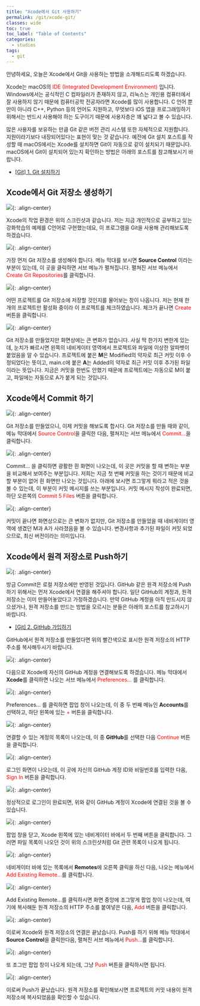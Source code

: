 ```yaml
---
title: "Xcode에서 Git 사용하기"
permalink: /git/xcode-git/
classes: wide
toc: true
toc_label: "Table of Contents"
categories:
  - studies
tags:
  - git
---
```


안녕하세요, 오늘은 Xcode에서 Git을 사용하는 방법을 소개해드리도록 하겠습니다.

Xcode는 macOS의 <span style="color:red">IDE (Integrated Development Environment)</span> 입니다. Windows에서는 공식적인 C 컴파일러가 존재하지 않고, 리눅스는 개인용 컴퓨터에서 잘 사용하지 않기 때문에 컴퓨터공학 전공자라면 Xcode를 많이 사용합니다. C 언어 뿐만이 아니라 C++, Python 등의 언어도 지원하고, 무엇보다 iOS 앱을 프로그래밍하기 위해서는 반드시 사용해야 하는 도구이기 때문에 사용자층은 꽤 넓다고 볼 수 있습니다.

많은 사용자를 보유하는 만큼 Git 같은 버전 관리 시스템 또한 자체적으로 지원합니다. 지원이라기보다 내장되어있다는 표현이 맞는 것 같습니다. 예전에 Git 설치 포스트를 작성할 때 macOS에서는 Xcode를 설치하면 Git이 자동으로 같이 설치되기 때문입니다. macOS에서 Git이 설치되어 있는지 확인하는 방법은 아래의 포스트를 참고해보시기 바랍니다.

- [[Git] 1. Git 설치하기](/git/install-git/)

## Xcode에서 Git 저장소 생성하기

![](/assets/images/Git/006/01.png){: .align-center}

Xcode의 작업 환경은 위의 스크린샷과 같습니다. 저는 지금 개인적으로 공부하고 있는 강화학습의 예제를 C언어로 구현했는데요, 이 프로그램을 Git을 사용해 관리해보도록 하겠습니다.

![](/assets/images/Git/006/02.png){: .align-center}

가장 먼저 Git 저장소를 생성해야 합니다. 메뉴 막대를 보시면 **Source Control** 이라는 부분이 있는데, 이 곳을 클릭하면 서브 메뉴가 펼쳐집니다. 펼쳐진 서브 메뉴에서 <span style="color:red">Create Git Repositories</span>를 클릭합니다.

![](/assets/images/Git/006/03.png){: .align-center}

어떤 프로젝트를 Git 저장소에 저장할 것인지를 물어보는 창이 나옵니다. 저는 현재 한 개의 프로젝트만 활성화 중이라 이 프로젝트를 체크하였습니다. 체크가 끝나면 <span style="color:red">Create</span> 버튼을 클릭합니다.

![](/assets/images/Git/006/04.png){: .align-center}

Git 저장소를 만들었지만 화면상에는 큰 변화가 없습니다. 사실 딱 한가지 변한게 있는데, 눈치가 빠르시면 왼쪽의 네비게이터 영역에서 프로젝트와 파일에 이상한 알파벳이 붙었음을 알 수 있습니다. 프로젝트에 붙은 **M**은 Modified의 약자로 최근 커밋 이후 수정되었다는 뜻이고, main.c에 붙은 **A**는 Added의 약자로 최근 커밋 이후 추가된 파일이라는 뜻입니다. 지금은 커밋을 한번도 안했기 때문에 프로젝트에는 자동으로 M이 붙고, 파일에는 자동으로 A가 붙게 되는 것입니다.

## Xcode에서 Commit 하기

![](/assets/images/Git/006/05.png){: .align-center}

Git 저장소를 만들었으니, 이제 커밋을 해보도록 합시다. Git 저장소를 만들 때와 같이, 메뉴 막대에서 <span style="color:red">Source Control</span>을 클릭한 다음, 펼쳐지는 서브 메뉴에서 <span style="color:red">Commit...</span>을 클릭합니다.

![](/assets/images/Git/006/06.png){: .align-center}

Commit... 을 클릭하면 광활한 흰 화면이 나오는데, 이 곳은 커밋을 할 때 변하는 부분을 비교해서 보여주는 부분입니다. 저희는 지금 첫 번째 커밋을 하는 것이기 때문에 비교할 부분이 없어 흰 화면만 나오는 것입니다. 아래에 보시면 조그맣게 뭐라고 적은 것을 볼 수 있는데, 이 부분이 커밋 메시지를 쓰는 부분입니다. 커밋 메시지 작성이 완료되면, 하단 오른쪽의 <span style="color:red">Commit 5 Files</span> 버튼을 클릭합니다.

![](/assets/images/Git/006/07.png){: .align-center}

커밋이 끝나면 화면상으로는 큰 변화가 없지만, Git 저장소를 만들었을 때 네비게이터 영역에 생겼던 M과 A가 사라졌음을 볼 수 있습니다. 변경사항과 추가된 파일이 커밋 되었으므로, 최신 버전이라는 의미입니다.

## Xcode에서 원격 저장소로 Push하기

![](/assets/images/Git/006/08.png){: .align-center}

방금 Commit은 로컬 저장소에만 반영된 것입니다. GitHub 같은 원격 저장소에 Push하기 위해서는 먼저 Xcode에서 연결을 해주셔야 합니다. 일단 GitHub의 계정과, 원격 저장소는 이미 만들어놓았다고 가정하겠습니다. 만약 GitHub 계정을 아직 만드시지 않으셨거나, 원격 저장소를 만드는 방법을 모르시는 분들은 아래의 포스트를 참고하시기 바랍니다.

- [[Git] 2. GitHub 가입하기](/git/join-github/)

GitHub에서 원격 저장소를 만들었다면 위의 빨간색으로 표시한 원격 저장소의 HTTP 주소를 복사해두시기 바랍니다.

![](/assets/images/Git/006/09.png){: .align-center}

다음으로 Xcode에 자신의 GitHub 계정을 연결해보도록 하겠습니다. 메뉴 막대에서 **Xcode**를 클릭하면 나오는 서브 메뉴에서 <span style="color:red">Preferences...</span> 를 클릭합니다.

![](/assets/images/Git/006/10.png){: .align-center}

Preferences... 를 클릭하면 팝업 창이 나오는데, 이 중 두 번째 메뉴인 **Accounts**를 선택하고, 하단 왼쪽에 있는 <span style="color:red">+</span> 버튼을 클릭합니다.

![](/assets/images/Git/006/11.png){: .align-center}

연결할 수 있는 계정의 목록이 나오는데, 이 중 **GitHub**를 선택한 다음 <span style="color:red">Continue</span> 버튼을 클릭합니다.

![](/assets/images/Git/006/12.png){: .align-center}

로그인 화면이 나오는데, 이 곳에 자신의 GitHub 계정 ID와 비밀번호를 입력한 다음, <span style="color:red">Sign In</span> 버튼을 클릭합니다.

![](/assets/images/Git/006/13.png){: .align-center}

정상적으로 로그인이 완료되면, 위와 같이 GitHub 계정이 Xcode에 연결된 것을 볼 수 있습니다.

![](/assets/images/Git/006/14.png){: .align-center}

팝업 창을 닫고, Xcode 왼쪽에 있는 네비게이터 바에서 두 번째 버튼을 클릭합니다. 그러면 파일 목록이 나오던 것이 위의 스크린샷처럼 Git 관련 목록이 나오게 됩니다.

![](/assets/images/Git/006/15.png){: .align-center}

네비게이터 바에 있는 목록에서 **Remotes**에 오른쪽 클릭을 하신 다음, 나오는 메뉴에서 <span style="color:red">Add Existing Remote...</span>를 클릭합니다.

![](/assets/images/Git/006/16.png){: .align-center}

Add Existing Remote...를 클릭하시면 화면 중앙에 조그맣게 팝업 창이 나오는데, 여기에 복사해둔 원격 저장소의 HTTP 주소를 붙여넣은 다음, <span style="color:red">Add</span> 버튼을 클릭합니다.

![](/assets/images/Git/006/17.png){: .align-center}

이로써 Xcode와 원격 저장소의 연결은 끝났습니다. Push를 하기 위해 메뉴 막대에서 **Source Control**을 클릭한다음, 펼쳐진 서브 메뉴에서 <span style="color:red">Push...</span>를 클릭합니다.

![](/assets/images/Git/006/18.png){: .align-center}

또 조그만 팝업 창이 나오게 되는데, 그냥 <span style="color:red">Push</span> 버튼을 클릭하시면 됩니다.

![](/assets/images/Git/006/19.png){: .align-center}

이로써 Push가 끝났습니다. 원격 저장소를 확인해보시면 프로젝트의 커밋 내용이 원격 저장소에 복사되었음을 확인할 수 있습니다.